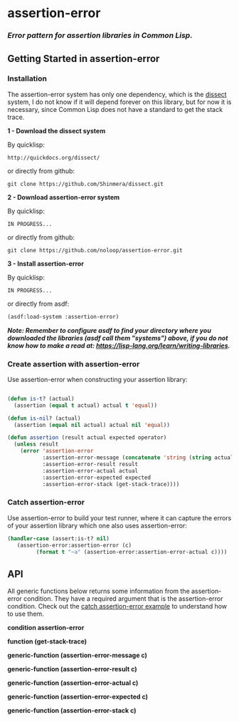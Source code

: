 # assertion-error

### _Error pattern for assertion libraries in Common Lisp._

## Getting Started in assertion-error

### Installation

The assertion-error system has only one dependency, which is the [dissect](https://github.com/Shinmera/dissect) system, I do not know if it will depend forever on this library, but for now it is necessary, since Common Lisp does not have a standard to get the stack trace.

**1 - Download the dissect system**

By quicklisp:

```
http://quickdocs.org/dissect/
```
or directly from github:

```
git clone https://github.com/Shinmera/dissect.git
```

**2 - Download assertion-error system**

By quicklisp:

```
IN PROGRESS...
```

or directly from github:

```
git clone https://github.com/noloop/assertion-error.git
```

**3 - Install assertion-error**

By quicklisp:

```
IN PROGRESS...
```

or directly from asdf:

```lisp
(asdf:load-system :assertion-error)
```

_**Note: Remember to configure asdf to find your directory where you downloaded the libraries (asdf call them "systems") above, if you do not know how to make a read at: https://lisp-lang.org/learn/writing-libraries.**_

### Create assertion with assertion-error

Use assertion-error when constructing your assertion library:

```lisp

(defun is-t? (actual)
  (assertion (equal t actual) actual t 'equal))

(defun is-nil? (actual)
  (assertion (equal nil actual) actual nil 'equal))

(defun assertion (result actual expected operator)
  (unless result
    (error 'assertion-error
           :assertion-error-message (concatenate 'string (string actual) " " (string operator) " " (string expected))
           :assertion-error-result result
           :assertion-error-actual actual
           :assertion-error-expected expected
           :assertion-error-stack (get-stack-trace))))

```

### Catch assertion-error

Use assertion-error to build your test runner, where it can capture the errors of your assertion library which one also uses assertion-error:

```lisp
(handler-case (assert:is-t? nil)
   (assertion-error:assertion-error (c)
         (format t "~a" (assertion-error:assertion-error-actual c))))
```

## API

All generic functions below returns some information from the assertion-error condition. They have a required argument that is the assertion-error condition. Check out the [catch assertion-error example](https://github.com/noloop/assertion-error#catch-assertion-error) to understand how to use them.

**condition assertion-error**

**function (get-stack-trace)**

**generic-function (assertion-error-message c)**

**generic-function (assertion-error-result c)**

**generic-function (assertion-error-actual c)**

**generic-function (assertion-error-expected c)**

**generic-function (assertion-error-stack c)**


